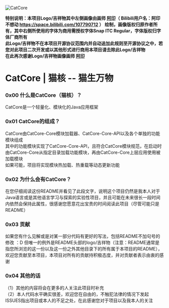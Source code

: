 ![CatCore](https://picture.hanbings.com/2021/06/02/88fc702c3905e.png)

**特别说明：本项目Logo/吉祥物其中左侧画像由画师 [阿印](https://space.bilibili.com/107790712)（ Bilibili用户名：阿印不想动 https://space.bilibili.com/107790712 ） 绘制，画像版权归原作者所有，其中右侧所使用的字体为商用需授权字体Snap ITC Regular，字体版权归字体厂商所有**  
**此Logo/吉祥物不在本项目开源协议范围内并自动追加此规则至开源协议之中，若您对此项目二次开发或以其他形式进行商用本项目请去除此Logo/吉祥物 <br>**
**在此再次感谢Logo/吉祥物画像画师 [阿印](https://space.bilibili.com/107790712)**  <br>

# CatCore | 猫核 -- 猫生万物  <br>

### 0x00 什么是CatCore（猫核）？

CatCore是一个轻量化、模块化的Java应用框架 <br>

### 0x01 CatCore的组成？

CatCore由CatCore-Core模块加载器、CatCore-Core-API以及各个单独的功能模块组成  
其中的功能模块实现了CatCore-Core-API，且符合CatCore模块规范，在启动时由CatCore-Core从指定目录加载功能模块，再由CatCore-Core上层应用使用被加载模块  
如果可能，项目将实现模块热加载、热重载等动态更新功能 <br>

### 0x02 为什么会有CatCore？

在您仔细阅读这份README并看见了此段文字，说明这个项目仍然是我本人对于Java语言或是其他语言学习与探索的实验性项目，并且可能在未来很长一段时间内依然会保持此属性，很感谢您愿意花出宝贵的时间阅读此项目（尽管可能只是README）<br>

### 0x03 贡献

如果您有什么见解或是对某一部分代码有更好的写法，包括README不加句号的修改 ：D 但唯一的例外是README头部的logo/吉祥物（注意：README通常是指您所浏览的这一份以及这一份之外其他目录下的所有属于本项目的README），欢迎您贡献至本项目，本项目对所有的贡献持积极态度，并对贡献者表示由衷的感谢<br>

### 0x04 其他的话

（1）其他的内容将会在更多的人关注此项目时补充  
（2）本人代码水平确实很差，欢迎您在自由的，不触犯法律的情况下发起ISSUES指出项目或本人的不足之处，在此感谢您对于项目以及我本人的关注<br>